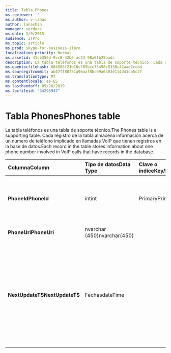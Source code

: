 ```yaml
---
title: Tabla Phones
ms.reviewer: ''
ms.author: v-lanac
author: lanachin
manager: serdars
ms.date: 3/9/2015
audience: ITPro
ms.topic: article
ms.prod: skype-for-business-itpro
localization_priority: Normal
ms.assetid: 41cb356d-9cc8-42b6-ac23-98a61b25aadc
description: La tabla teléfonos es una tabla de soporte técnico. Cada registro de la tabla almacena información acerca de un número de teléfono implicado en llamadas VoIP que tienen registros en la base de datos.
ms.openlocfilehash: 684586f21b16c785bcc75458e5330c42aad2ccb4
ms.sourcegitcommit: ab47ff88f51a96aaf8bc99a6303e114d41ca5c2f
ms.translationtype: MT
ms.contentlocale: es-ES
ms.lasthandoff: 05/20/2019
ms.locfileid: "34295947"
---
```

# <a name="phones-table"></a><span data-ttu-id="c590f-104">Tabla Phones</span><span class="sxs-lookup"><span data-stu-id="c590f-104">Phones table</span></span>
 
<span data-ttu-id="c590f-105">La tabla teléfonos es una tabla de soporte técnico.</span><span class="sxs-lookup"><span data-stu-id="c590f-105">The Phones table is a supporting table.</span></span> <span data-ttu-id="c590f-106">Cada registro de la tabla almacena información acerca de un número de teléfono implicado en llamadas VoIP que tienen registros en la base de datos.</span><span class="sxs-lookup"><span data-stu-id="c590f-106">Each record in the table stores information about one phone number involved in VoIP calls that have records in the database.</span></span>
  
|<span data-ttu-id="c590f-107">**Columna**</span><span class="sxs-lookup"><span data-stu-id="c590f-107">**Column**</span></span>|<span data-ttu-id="c590f-108">**Tipo de datos**</span><span class="sxs-lookup"><span data-stu-id="c590f-108">**Data Type**</span></span>|<span data-ttu-id="c590f-109">**Clave o índice**</span><span class="sxs-lookup"><span data-stu-id="c590f-109">**Key/Index**</span></span>|<span data-ttu-id="c590f-110">**Detalles**</span><span class="sxs-lookup"><span data-stu-id="c590f-110">**Details**</span></span>|
|:-----|:-----|:-----|:-----|
|<span data-ttu-id="c590f-111">**PhoneId**</span><span class="sxs-lookup"><span data-stu-id="c590f-111">**PhoneId**</span></span> <br/> |<span data-ttu-id="c590f-112">int</span><span class="sxs-lookup"><span data-stu-id="c590f-112">int</span></span>  <br/> |<span data-ttu-id="c590f-113">Primary</span><span class="sxs-lookup"><span data-stu-id="c590f-113">Primary</span></span>  <br/> |<span data-ttu-id="c590f-114">Número único que identifica este teléfono.</span><span class="sxs-lookup"><span data-stu-id="c590f-114">Unique number identifying this phone.</span></span>  <br/> |
|<span data-ttu-id="c590f-115">**PhoneUri**</span><span class="sxs-lookup"><span data-stu-id="c590f-115">**PhoneUri**</span></span> <br/> |<span data-ttu-id="c590f-116">nvarchar (450)</span><span class="sxs-lookup"><span data-stu-id="c590f-116">nvarchar(450)</span></span>  <br/> | <br/> |<span data-ttu-id="c590f-117">Número de teléfono.</span><span class="sxs-lookup"><span data-stu-id="c590f-117">Phone number.</span></span>  <br/> |
|<span data-ttu-id="c590f-118">**NextUpdateTS**</span><span class="sxs-lookup"><span data-stu-id="c590f-118">**NextUpdateTS**</span></span> <br/> |<span data-ttu-id="c590f-119">Fechas</span><span class="sxs-lookup"><span data-stu-id="c590f-119">dateTime</span></span>  <br/> ||<span data-ttu-id="c590f-120">Marca de tiempo (solo para uso interno).</span><span class="sxs-lookup"><span data-stu-id="c590f-120">Time stamp (for internal use only).</span></span>  <br/> <span data-ttu-id="c590f-121">Este campo se introdujo en Microsoft Lync Server 2013.</span><span class="sxs-lookup"><span data-stu-id="c590f-121">This field was introduced in Microsoft Lync Server 2013.</span></span>  <br/> |
   

